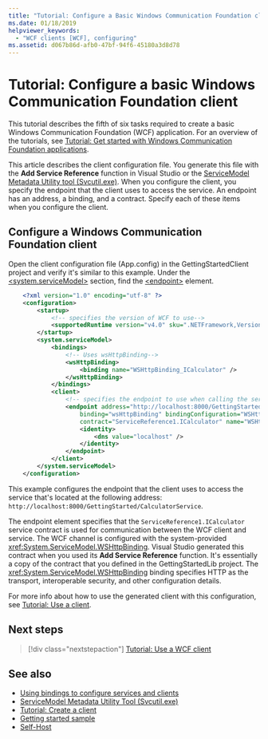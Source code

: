 ```yaml
---
title: "Tutorial: Configure a Basic Windows Communication Foundation client"
ms.date: 01/18/2019
helpviewer_keywords:
  - "WCF clients [WCF], configuring"
ms.assetid: d067b86d-afb0-47bf-94f6-45180a3d8d78
---
```

# Tutorial: Configure a basic Windows Communication Foundation client

This tutorial describes the fifth of six tasks required to create a basic Windows Communication Foundation (WCF) application. For an overview of the tutorials, see [Tutorial: Get started with Windows Communication Foundation applications](getting-started-tutorial.md).

This article describes the client configuration file. You generate this file with the **Add Service Reference** function in Visual Studio or the [ServiceModel Metadata Utility tool (Svcutil.exe)](servicemodel-metadata-utility-tool-svcutil-exe.md). When you configure the client, you specify the endpoint that the client uses to access the service. An endpoint has an address, a binding, and a contract. Specify each of these items when you configure the client.

## Configure a Windows Communication Foundation client

Open the client configuration file (App.config) in the GettingStartedClient project and verify it's similar to this example. Under the [\<system.serviceModel>](../../../docs/framework/configure-apps/file-schema/wcf/system-servicemodel.md) section, find the [\<endpoint>](../../../docs/framework/configure-apps/file-schema/wcf/endpoint-element.md) element.

```xml
    <?xml version="1.0" encoding="utf-8" ?>
    <configuration>
        <startup>
            <!-- specifies the version of WCF to use-->
            <supportedRuntime version="v4.0" sku=".NETFramework,Version=v4.6.1" />
        </startup>
        <system.serviceModel>
            <bindings>
                <!-- Uses wsHttpBinding-->
                <wsHttpBinding>
                    <binding name="WSHttpBinding_ICalculator" />
                </wsHttpBinding>
            </bindings>
            <client>
                <!-- specifies the endpoint to use when calling the service -->
                <endpoint address="http://localhost:8000/GettingStarted/CalculatorService"
                    binding="wsHttpBinding" bindingConfiguration="WSHttpBinding_ICalculator"
                    contract="ServiceReference1.ICalculator" name="WSHttpBinding_ICalculator">
                    <identity>
                        <dns value="localhost" />
                    </identity>
                </endpoint>
            </client>
        </system.serviceModel>
    </configuration>
```

This example configures the endpoint that the client uses to access the service that's located at the following address: `http://localhost:8000/GettingStarted/CalculatorService`.

The endpoint element specifies that the `ServiceReference1.ICalculator` service contract is used for communication between the WCF client and service. The WCF channel is configured with the system-provided <xref:System.ServiceModel.WSHttpBinding>. Visual Studio generated this contract when you used its **Add Service Reference** function. It's essentially a copy of the contract that you defined in the GettingStartedLib project. The <xref:System.ServiceModel.WSHttpBinding> binding specifies HTTP as the transport, interoperable security, and other configuration details.

For more info about how to use the generated client with this configuration, see [Tutorial: Use a client](how-to-use-a-wcf-client.md).

## Next steps

> [!div class="nextstepaction"]
> [Tutorial: Use a WCF client](how-to-use-a-wcf-client.md)

## See also

- [Using bindings to configure services and clients](using-bindings-to-configure-services-and-clients.md)
- [ServiceModel Metadata Utility Tool (Svcutil.exe)](servicemodel-metadata-utility-tool-svcutil-exe.md)
- [Tutorial: Create a client](how-to-create-a-wcf-client.md)
- [Getting started sample](samples/getting-started-sample.md)
- [Self-Host](samples/self-host.md)